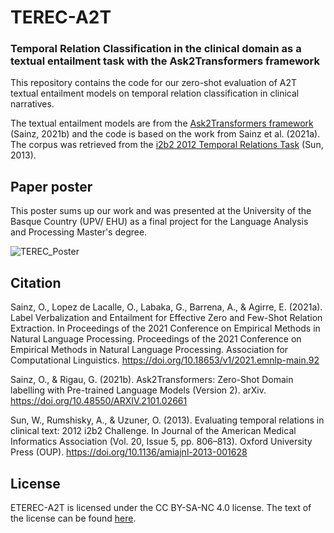 # TEREC-A2T
### Temporal Relation Classification in the clinical domain as a textual entailment task with the Ask2Transformers framework
  
This repository contains the code for our zero-shot evaluation of A2T textual entailment models on temporal relation classification in clinical narratives.

The textual entailment models are from the [Ask2Transformers framework](https://github.com/osainz59/Ask2Transformers) (Sainz, 2021b) and the code is based on the work from Sainz et al. (2021a). The corpus was retrieved from the [i2b2 2012 Temporal Relations Task](https://portal.dbmi.hms.harvard.edu/) (Sun, 2013).

## Paper poster 

This poster sums up our work and was presented at the University of the Basque Country (UPV/ EHU) as a final project for the Language Analysis and Processing Master's degree. 

![TEREC_Poster](https://user-images.githubusercontent.com/74248167/172026092-af504adf-45ac-4212-b244-54b7a27b3417.png)

## Citation

Sainz, O., Lopez de Lacalle, O., Labaka, G., Barrena, A., & Agirre, E. (2021a). Label Verbalization and Entailment for Effective Zero and Few-Shot Relation Extraction. In Proceedings of the 2021 Conference on Empirical Methods in Natural Language Processing. Proceedings of the 2021 Conference on Empirical Methods in Natural Language Processing. Association for Computational Linguistics. https://doi.org/10.18653/v1/2021.emnlp-main.92

Sainz, O., & Rigau, G. (2021b). Ask2Transformers: Zero-Shot Domain labelling with Pre-trained Language Models (Version 2). arXiv. https://doi.org/10.48550/ARXIV.2101.02661

Sun, W., Rumshisky, A., & Uzuner, O. (2013). Evaluating temporal relations in clinical text: 2012 i2b2 Challenge. In Journal of the American Medical Informatics Association (Vol. 20, Issue 5, pp. 806–813). Oxford University Press (OUP). https://doi.org/10.1136/amiajnl-2013-001628

## License

ETEREC-A2T is licensed under the CC BY-SA-NC 4.0 license. The text of the license can be found [here](https://github.com/jsaizant/TEREC-A2T/blob/main/LICENSE.md).
